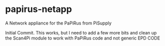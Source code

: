 # papirus-netapp
A Network appliance for the PaPiRus from PiSupply

Initial Commit. This works, but I need to add a few more bits and clean up the Scan4Pi module to work with PaPiRus code and not generic
EPD CODE
